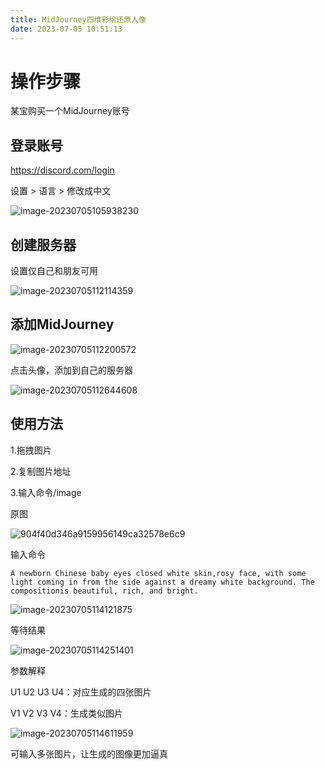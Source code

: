 ```yaml
---
title: MidJourney四维彩绘还原人像
date: 2023-07-05 10:51:13
---
```


# 操作步骤

某宝购买一个MidJourney账号

## 登录账号

https://discord.com/login

设置 > 语言 > 修改成中文

![image-20230705105938230](http://cxy-csx.top/image-20230705105938230.png)

## 创建服务器

设置仅自己和朋友可用

![image-20230705112114359](http://cxy-csx.top/image-20230705112114359.png)

## 添加MidJourney

![image-20230705112200572](http://cxy-csx.top/image-20230705112200572.png)

点击头像，添加到自己的服务器

![image-20230705112644608](http://cxy-csx.top/image-20230705112644608.png)

## 使用方法

1.拖拽图片

2.复制图片地址

3.输入命令/image

原图

![904f40d346a9159956149ca32578e6c9](http://cxy-csx.top/904f40d346a9159956149ca32578e6c9.png)



输入命令

```
A newborn Chinese baby eyes closed white skin,rosy face, with some light coming in from the side against a dreamy white background. The compositionis beautiful, rich, and bright.
```

![image-20230705114121875](http://cxy-csx.top/image-20230705114121875.png)

等待结果

![image-20230705114251401](http://cxy-csx.top/image-20230705114251401.png)

参数解释

U1 U2 U3 U4：对应生成的四张图片

V1 V2 V3 V4：生成类似图片

![image-20230705114611959](http://cxy-csx.top/image-20230705114611959.png)

可输入多张图片，让生成的图像更加逼真
